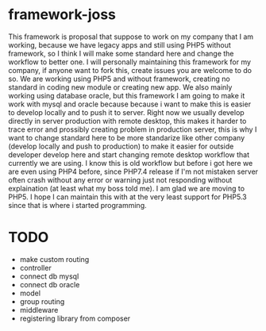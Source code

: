 # framework-joss
This framework is proposal that suppose to work on my company that I am working, because we have legacy apps and still using PHP5 without framework, so I think I will make some standard here and change the workflow to better one. I will personally maintaining this framework for my company, if anyone want to fork this, create issues you are welcome to do so.
We are working using PHP5 and without framework, creating no standard in coding new module or creating new app. We also mainly working using database oracle, but this framework I am going to make it work with mysql and oracle because because i want to make this is easier to develop locally and to push it to server. Right now we usually develop directly in server production with remote desktop, this makes it harder to trace error and prossibly creating problem in production server, this is why I want to change standard here to be more standarize like other company (develop locally and push to production) to make it easier for outside developer develop here and start changing remote desktop workflow that currently we are using.
I know this is old workflow but before i got here we are even using PHP4 before, since PHP7.4 release if I'm not mistaken server often crash without any error or warning just not responding without explaination (at least what my boss told me). I am glad we are moving to PHP5. I hope I can maintain this with at the very least support for PHP5.3 since that is where i started programming.

# TODO
- make custom routing
- controller
- connect db mysql
- connect db oracle
- model
- group routing
- middleware
- registering library from composer
